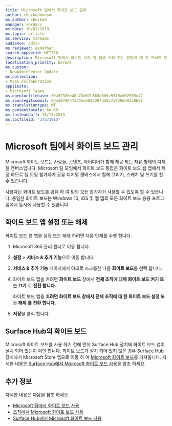 ```yaml
---
title: Microsoft 팀에서 화이트 보드 관리
author: chuckedmonson
ms.author: chucked
manager: serdars
ms.date: 10/01/2019
ms.topic: article
ms.service: msteams
audience: admin
ms.reviewer: esmather
search.appverid: MET150
description: Microsoft 팀에서 화이트 보드 웹 앱을 사용 하는 방법에 대 한 자세한 정보
localization_priority: Normal
ms.custom:
- NewAdminCenter_Update
ms.collection:
- M365-collaboration
appliesto:
- Microsoft Teams
ms.openlocfilehash: 80a57388e48e73d62b863d886c5510c002509e47
ms.sourcegitcommit: 0dcd078947a455a388729fd50c7a939dd93b0b61
ms.translationtype: MT
ms.contentlocale: ko-KR
ms.lasthandoff: 10/17/2019
ms.locfileid: "37571915"
---
```

<a name="manage-the-whiteboard-in-microsoft-teams"></a>Microsoft 팀에서 화이트 보드 관리
==========================================

Microsoft 화이트 보드는 사람들, 콘텐츠, 아이디어가 함께 제공 되는 자유 형태의 디지털 캔버스입니다. Microsoft 팀 모임에서 화이트 보드 통합은 화이트 보드 웹 앱에서 제공 하므로 팀 모임 참가자가 공유 디지털 캔버스에서 함께 그리기, 스케치 및 쓰기를 할 수 있습니다.

사용자는 화이트 보드를 공유 하 여 팀의 모든 참가자가 사용할 수 있도록 할 수 있습니다. 동일한 화이트 보드는 Windows 10, iOS 및 웹 앱의 모든 화이트 보드 응용 프로그램에서 동시에 사용할 수 있습니다.

## <a name="turn-on-or-turn-off-the-whiteboard-app"></a>화이트 보드 앱 설정 또는 해제

화이트 보드 웹 앱을 설정 또는 해제 하려면 다음 단계를 수행 합니다.

1. Microsoft 365 관리 센터로 이동 합니다.

2. **설정** > **서비스 & 추가 기능**으로 이동 합니다.

3. **서비스 & 추가 기능** 페이지에서 아래로 스크롤한 다음 **화이트 보드**를 선택 합니다.

4. 화이트 보드 앱을 켜려면 **화이트 보드** 창에서 **전체 조직에 대해 화이트 보드 켜기 또는 끄기** 로 **전환 합니다.**

    화이트 보드 앱을 **끄려면 화이트 보드 창에서** **전체 조직에 대 한 화이트 보드 설정 또는 해제** **를 전환 합니다.**

5. **저장**을 클릭 합니다.

## <a name="whiteboard-on-surface-hub"></a>Surface Hub의 화이트 보드

Microsoft 화이트 보드를 사용 하기 전에 먼저 Surface Hub 장치에 화이트 보드 앱이 설치 되어 있는지 확인 합니다. 화이트 보드가 설치 되어 있지 않은 경우 Surface Hub 장치에서 Microsoft Store 앱으로 이동 하 여 [Microsoft 화이트 보드](https://www.microsoft.com/p/microsoft-whiteboard/9mspc6mp8fm4?activetab=pivot:overviewtab)를 가져옵니다. 자세한 내용은 [Surface Hub에서 Microsoft 화이트 보드 사용](https://support.office.com/article/enable-microsoft-whiteboard-on-surface-hub-b5df4539-f735-42ff-b22a-0f5e21be7627)을 참조 하세요.

## <a name="more-information"></a>추가 정보

자세한 내용은 다음을 참조 하세요.

- [Microsoft 팀에서 화이트 보드 사용](https://support.office.com/article/7a6e7218-e9dc-4ccc-89aa-b1a0bb9c31ee)
- [조직에서 Microsoft 화이트 보드 사용](https://support.office.com/article/1caaa2e2-5c18-4bdf-b878-2d98f1da4b24)
- [Surface Hub에서 Microsoft 화이트 보드 사용](https://support.office.com/article/enable-microsoft-whiteboard-on-surface-hub-b5df4539-f735-42ff-b22a-0f5e21be7627)
